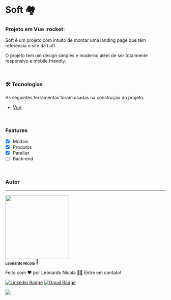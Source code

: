 # Soft :houses:	

<h3>Projeto em Vue :rocket:	</h3>
<p>Soft é um projeto com intuito de montar uma landing page que têm referência o site da Loft.</p>
<p>O projeto tem um design simples e moderno além de ser totalmente responsivo e mobile friendly.</p><br>


### 🛠 Tecnologias

As seguintes ferramentas foram usadas na construção do projeto:

- [Vue](https://vuejs.org/)
</br>

### Features

- [x] Modais
- [x] Produtos
- [x] Parallax
- [ ] Back-end

</br>

### Autor
---

 <img src="https://avatars.githubusercontent.com/u/85263860?v=4" width="200px;" alt=""/>
 <br />
 <sub><b>Leonardo Nicola</b></sub></a> 🚀


Feito com ❤️ por Leonardo Nicola 👋🏽 Entre em contato!

[![Linkedin Badge](https://img.shields.io/badge/-Leonardo-blue?style=flat-square&logo=Linkedin&logoColor=white&link=https://www.linkedin.com/in/leonardonicola/)](https://www.linkedin.com/in/leonardonicola/) 
[![Gmail Badge](https://img.shields.io/badge/-leonardonicolares@gmail.com-c14438?style=flat-square&logo=Gmail&logoColor=white&link=mailto:leonardonicolares@gmail.com)](mailto:leonardonicolares@gmail.com)

<img src="https://img.shields.io/github/license/schmittzz/soft"/>
